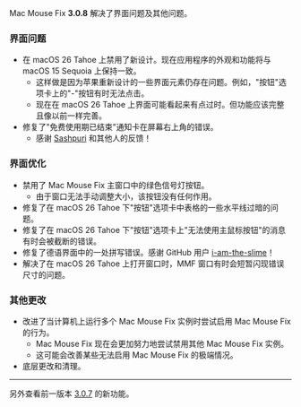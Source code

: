 Mac Mouse Fix **3.0.8** 解决了界面问题及其他问题。

### **界面问题**

- 在 macOS 26 Tahoe 上禁用了新设计。现在应用程序的外观和功能将与 macOS 15 Sequoia 上保持一致。
    - 这样做是因为苹果重新设计的一些界面元素仍存在问题。例如，"按钮"选项卡上的"-"按钮有时无法点击。
    - 现在在 macOS 26 Tahoe 上界面可能看起来有点过时。但功能应该完整且像以前一样完善。
- 修复了"免费使用期已结束"通知卡在屏幕右上角的错误。
    - 感谢 [Sashpuri](https://github.com/Sashpuri) 和其他人的反馈！

### **界面优化**

- 禁用了 Mac Mouse Fix 主窗口中的绿色信号灯按钮。
    - 由于窗口无法手动调整大小，该按钮没有任何作用。
- 修复了在 macOS 26 Tahoe 下"按钮"选项卡中表格的一些水平线过暗的问题。
- 修复了在 macOS 26 Tahoe 下"按钮"选项卡上"无法使用主鼠标按钮"的消息有时会被截断的错误。
- 修复了德语界面中的一处拼写错误。感谢 GitHub 用户 [i-am-the-slime](https://github.com/i-am-the-slime)！
- 解决了在 macOS 26 Tahoe 上打开窗口时，MMF 窗口有时会短暂闪现错误尺寸的问题。

### **其他更改**

- 改进了当计算机上运行多个 Mac Mouse Fix 实例时尝试启用 Mac Mouse Fix 的行为。
    - Mac Mouse Fix 现在会更加努力地尝试禁用其他 Mac Mouse Fix 实例。
    - 这可能会改善某些无法启用 Mac Mouse Fix 的极端情况。
- 底层更改和清理。

---

另外查看前一版本 [3.0.7](https://github.com/noah-nuebling/mac-mouse-fix/releases/tag/3.0.7) 的新功能。